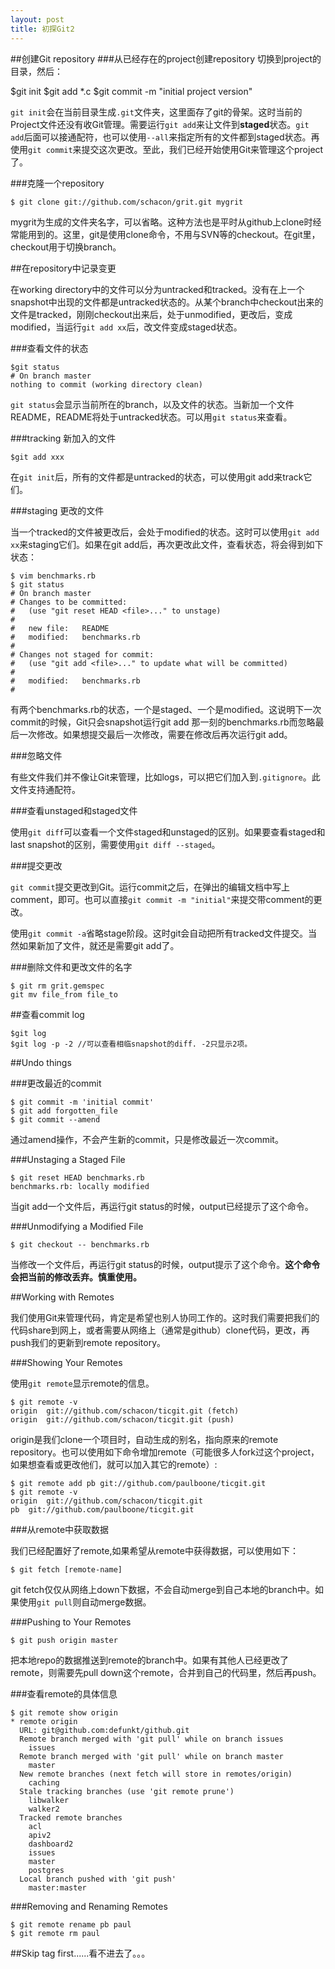```yaml
---
layout: post
title: 初探Git2
---
```


##创建Git repository
###从已经存在的project创建repository
切换到project的目录，然后：

  $git init
	$git add *.c
	$git commit -m "initial project version"

`git init`会在当前目录生成`.git`文件夹，这里面存了git的骨架。这时当前的Project文件还没有收Git管理。需要运行`git add`来让文件到**staged**状态。`git add`后面可以接通配符，也可以使用`--all`来指定所有的文件都到staged状态。再使用`git commit`来提交这次更改。至此，我们已经开始使用Git来管理这个project了。

###克隆一个repository

	$ git clone git://github.com/schacon/grit.git mygrit

mygrit为生成的文件夹名字，可以省略。这种方法也是平时从github上clone时经常能用到的。这里，git是使用clone命令，不用与SVN等的checkout。在git里，checkout用于切换branch。

##在repository中记录变更

在working directory中的文件可以分为untracked和tracked。没有在上一个snapshot中出现的文件都是untracked状态的。从某个branch中checkout出来的文件是tracked，刚刚checkout出来后，处于unmodified，更改后，变成modified，当运行`git add xx`后，改文件变成staged状态。

###查看文件的状态

	$git status
	# On branch master
	nothing to commit (working directory clean)

`git status`会显示当前所在的branch，以及文件的状态。当新加一个文件README，README将处于untracked状态。可以用`git status`来查看。

###tracking 新加入的文件

	$git add xxx

在`git init`后，所有的文件都是untracked的状态，可以使用git add来track它们。

###staging 更改的文件

当一个tracked的文件被更改后，会处于modified的状态。这时可以使用`git add xx`来staging它们。如果在git add后，再次更改此文件，查看状态，将会得到如下状态：

	$ vim benchmarks.rb
	$ git status
	# On branch master
	# Changes to be committed:
	#   (use "git reset HEAD <file>..." to unstage)
	#
	#   new file:   README
	#   modified:   benchmarks.rb
	#
	# Changes not staged for commit:
	#   (use "git add <file>..." to update what will be committed)
	#
	#   modified:   benchmarks.rb
	#

有两个benchmarks.rb的状态，一个是staged、一个是modified。这说明下一次commit的时候，Git只会snapshot运行git add 那一刻的benchmarks.rb而忽略最后一次修改。如果想提交最后一次修改，需要在修改后再次运行git add。

###忽略文件

有些文件我们并不像让Git来管理，比如logs，可以把它们加入到`.gitignore`。此文件支持通配符。

###查看unstaged和staged文件

使用`git diff`可以查看一个文件staged和unstaged的区别。如果要查看staged和last snapshot的区别，需要使用`git diff --staged`。

###提交更改

`git commit`提交更改到Git。运行commit之后，在弹出的编辑文档中写上comment，即可。也可以直接`git commit -m "initial"`来提交带comment的更改。

使用`git commit -a`省略stage阶段。这时git会自动把所有tracked文件提交。当然如果新加了文件，就还是需要git add了。

###删除文件和更改文件的名字

	$ git rm grit.gemspec
	git mv file_from file_to

##查看commit log

	$git log
	$git log -p -2 //可以查看相临snapshot的diff. -2只显示2项。
	
##Undo things

###更改最近的commit

	$ git commit -m 'initial commit'
	$ git add forgotten_file
	$ git commit --amend

通过amend操作，不会产生新的commit，只是修改最近一次commit。

###Unstaging a Staged File

	$ git reset HEAD benchmarks.rb
	benchmarks.rb: locally modified

当git add一个文件后，再运行git status的时候，output已经提示了这个命令。

###Unmodifying a Modified File

	$ git checkout -- benchmarks.rb

当修改一个文件后，再运行git status的时候，output提示了这个命令。**这个命令会把当前的修改丢弃。慎重使用。**

##Working with Remotes

我们使用Git来管理代码，肯定是希望也别人协同工作的。这时我们需要把我们的代码share到网上，或者需要从网络上（通常是github）clone代码，更改，再push我们的更新到remote repository。

###Showing Your Remotes

使用`git remote`显示remote的信息。

	$ git remote -v
	origin  git://github.com/schacon/ticgit.git (fetch)
	origin  git://github.com/schacon/ticgit.git (push)

origin是我们clone一个项目时，自动生成的别名，指向原来的remote repository。也可以使用如下命令增加remote（可能很多人fork过这个project，如果想查看或更改他们，就可以加入其它的remote）:

	$ git remote add pb git://github.com/paulboone/ticgit.git
	$ git remote -v
	origin  git://github.com/schacon/ticgit.git
	pb  git://github.com/paulboone/ticgit.git

###从remote中获取数据

我们已经配置好了remote,如果希望从remote中获得数据，可以使用如下：

	$ git fetch [remote-name]

git fetch仅仅从网络上down下数据，不会自动merge到自己本地的branch中。如果使用`git pull`则自动merge数据。

###Pushing to Your Remotes

	$ git push origin master

把本地repo的数据推送到remote的branch中。如果有其他人已经更改了remote，则需要先pull down这个remote，合并到自己的代码里，然后再push。

###查看remote的具体信息

	$ git remote show origin
	* remote origin
	  URL: git@github.com:defunkt/github.git
	  Remote branch merged with 'git pull' while on branch issues
	    issues
	  Remote branch merged with 'git pull' while on branch master
	    master
	  New remote branches (next fetch will store in remotes/origin)
	    caching
	  Stale tracking branches (use 'git remote prune')
	    libwalker
	    walker2
	  Tracked remote branches
	    acl
	    apiv2
	    dashboard2
	    issues
	    master
	    postgres
	  Local branch pushed with 'git push'
	    master:master

###Removing and Renaming Remotes

	$ git remote rename pb paul
	$ git remote rm paul

##Skip tag first......看不进去了。。。
